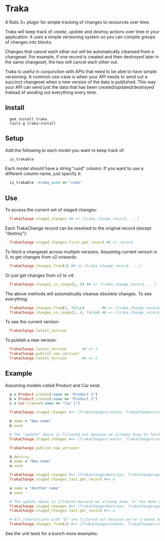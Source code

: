 # Traka

A Rails 3+ plugin for simple tracking of changes to resources over time.

Traka will keep track of *create*, *update* and *destroy* actions over time in your application. It uses a simple versioning
system so you can complie groups of changes into blocks.

Changes that cancel each other out will be automatically cleansed from a changeset. For example, if one record is
created and then destroyed later in the same changeset, the two will cancel each other out.

Traka is useful in conjunction with APIs that need to be able to have simple versioning. A common use-case is when your
API needs to send out a succinct changeset when a new version of the data is published. This way your API can send just the data
that has been created/updated/destroyed instead of sending out everything every time.

## Install

```
  gem install traka
  rails g traka:install
```

## Setup

Add the following to each model you want to keep track of:

```ruby 
  is_trakable
```

Each model should have a string "uuid" column. If you want to use a different column name, just specify it:

```ruby 
  is_trakable :traka_uuid => "code"
```

## Use

To access the current set of staged changes:

```ruby 
  TrakaChange.staged_changes ## => [traka_change_record, ...]
```

Each TrakaChange record can be resolved to the original record (except "destroy"):

```ruby 
  TrakaChange.staged_changes.first.get_record ## => record
```

To fetch a changeset across multiple versions. Assuming current version is 5, to get changes from v2 onwards:

```ruby 
  TrakaChange.changes_from(2) ## => [traka_change_record, ...]
```

Or just get changes from v2 to v4:

```ruby 
  TrakaChange.changes_in_range(2, 4) ## => [traka_change_record, ...]
```

The above methods will automatically cleanse obsolete changes. To see everything:

```ruby 
  TrakaChange.changes_from(2, false)        ## => [traka_change_record, ...]
  TrakaChange.changes_in_range(2, 4, false) ## => [traka_change_record, ...]
```

To see the current version:

```ruby 
  TrakaChange.latest_version
```

To publish a new version:

```ruby 
  TrakaChange.latest_version       ## => 1
  TrakaChange.publish_new_version!
  TrakaChange.latest_version       ## => 2
```

## Example

Assuming models called Product and Car exist.

```ruby 
  a = Product.create(:name => "Product 1")
  b = Product.create(:name => "Product 2")
  c = Car.create(:name => "Car 1")

  TrakaChange.staged_changes #=> [TrakaChange<create>, TrakaChange<create>, TrakaChange<create>]

  b.name = "New name"
  b.save

  # The "update" above is filtered out because we already know to fetch "b" because it's just been created.
  TrakaChange.staged_changes #=> [TrakaChange<create>, TrakaChange<create>, TrakaChange<create>]

  TrakaChange.publish_new_version!

  b.destroy
  a.name = "New name"
  a.save

  TrakaChange.staged_changes #=> [TrakaChange<destroy>, TrakaChange<update>]
  TrakaChange.staged_changes.last.get_record #=> a

  a.name = "Another name"
  a.save

  # The update above is filtered because we already know "a" has been updated in this changeset.
  TrakaChange.staged_changes #=> [TrakaChange<destroy>, TrakaChange<update>]
  TrakaChange.staged_changes.last.get_record #=> a

  # All interactions with "b" are filtered out because we've created and destroyed it in the same changeset: v1+v2.
  TrakaChange.changes_from(1) #=> [TrakaChange<create>, TrakaChange<create>, TrakaChange<update>]
```

See the unit tests for a bunch more examples.
